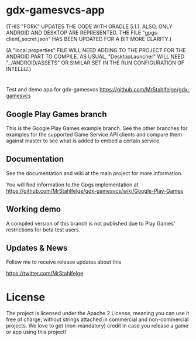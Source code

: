 # gdx-gamesvcs-app

(THIS "FORK" UPDATES THE CODE WITH GRADLE 5.1.1.  ALSO, ONLY ANDROID AND DESKTOP ARE REPRESENTED.  THE FILE "gpgs-client_secret.json" HAS BEEN UPDATED FOR A BIT MORE CLARITY.)

(A "local.properties" FILE WILL NEED ADDING TO THE PROJECT FOR THE ANDROID PART TO COMPILE.  AS USUAL, "DesktopLauncher" WILL NEED "../ANDROID/ASSETS" OR SIMILAR SET IN THE RUN CONFIGURATION OF INTELLIJ.)

#

Test and demo app for gdx-gamesvcs https://github.com/MrStahlfelge/gdx-gamesvcs

## Google Play Games branch

This is the Google Play Games example branch. See the other branches for examples for 
the supported Game Service API clients and compare them against master to see 
what is added to embed a certain service.

## Documentation
See the documentation and wiki at the main project for more information.

You will find information to the Gpgs implementation at
https://github.com/MrStahlfelge/gdx-gamesvcs/wiki/Google-Play-Games

## Working demo
A compiled version of this branch is not published due to Play Games' restrictions for beta test users.

## Updates & News
Follow me to receive release updates about this

https://twitter.com/MrStahlfelge

# License

The project is licensed under the Apache 2 License, meaning you can use it free of charge, without strings attached in commercial and non-commercial projects. We love to get (non-mandatory) credit in case you release a game or app using this project!
